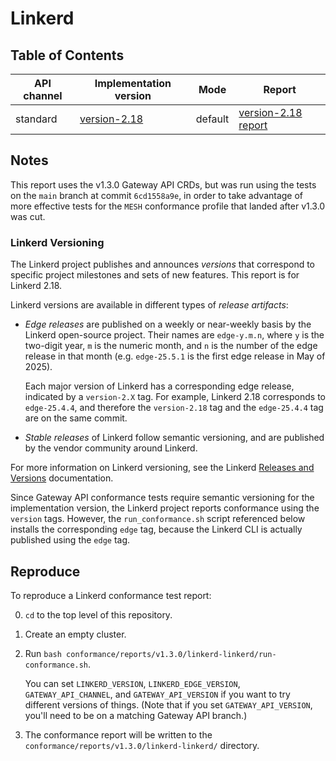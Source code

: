 # Linkerd

## Table of Contents

| API channel  | Implementation version                    | Mode    | Report                                                 |
|--------------|-------------------------------------------|---------|--------------------------------------------------------|
| standard     | [version-2.18](https://github.com/linkerd/linkerd2/releases/tag/version-2.18/) | default | [version-2.18 report](./standard-2.18-default-report.yaml) |

## Notes

This report uses the v1.3.0 Gateway API CRDs, but was run using the tests on
the `main` branch at commit `6cd1558a9e`, in order to take advantage of more
effective tests for the `MESH` conformance profile that landed after v1.3.0
was cut.

### Linkerd Versioning

The Linkerd project publishes and announces _versions_ that correspond to
specific project milestones and sets of new features. This report is for
Linkerd 2.18.

Linkerd versions are available in different types of _release artifacts_:

- _Edge releases_ are published on a weekly or near-weekly basis by the
  Linkerd open-source project. Their names are `edge-y.m.n`, where `y` is the
  two-digit year, `m` is the numeric month, and `n` is the number of the edge
  release in that month (e.g. `edge-25.5.1` is the first edge release in May
  of 2025).

  Each major version of Linkerd has a corresponding edge release, indicated by
  a `version-2.X` tag. For example, Linkerd 2.18 corresponds to `edge-25.4.4`,
  and therefore the `version-2.18` tag and the `edge-25.4.4` tag are on the
  same commit.

- _Stable releases_ of Linkerd follow semantic versioning, and are published
  by the vendor community around Linkerd.

For more information on Linkerd versioning, see the Linkerd [Releases and
Versions] documentation.

Since Gateway API conformance tests require semantic versioning for the
implementation version, the Linkerd project reports conformance using the
`version` tags. However, the `run_conformance.sh` script referenced below
installs the corresponding `edge` tag, because the Linkerd CLI is actually
published using the `edge` tag.

[Releases and Versions]: https://linkerd.io/releases/

## Reproduce

To reproduce a Linkerd conformance test report:

0. `cd` to the top level of this repository.

1. Create an empty cluster.

2. Run `bash conformance/reports/v1.3.0/linkerd-linkerd/run-conformance.sh`.

   You can set `LINKERD_VERSION`, `LINKERD_EDGE_VERSION`,
   `GATEWAY_API_CHANNEL`, and `GATEWAY_API_VERSION` if you want to try
   different versions of things. (Note that if you set `GATEWAY_API_VERSION`,
   you'll need to be on a matching Gateway API branch.)

3. The conformance report will be written to the
   `conformance/reports/v1.3.0/linkerd-linkerd/` directory.
